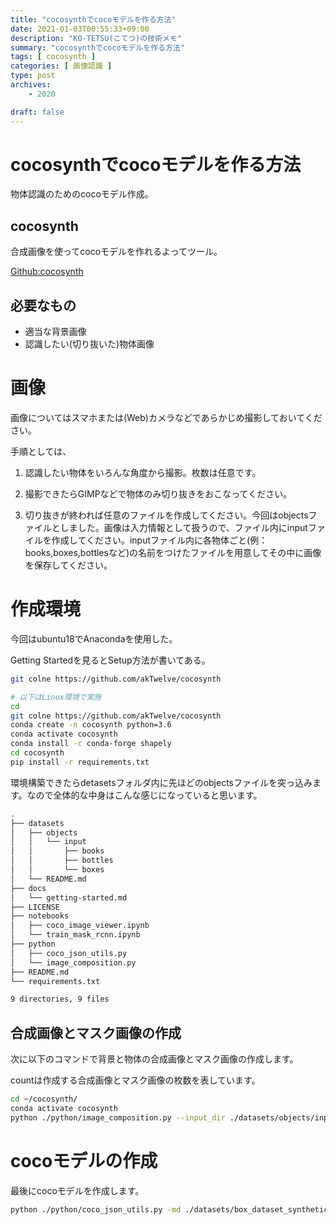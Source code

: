 ```yaml
---
title: "cocosynthでcocoモデルを作る方法"
date: 2021-01-03T00:55:33+09:00
description: "KO-TETSU(こてつ)の技術メモ"
summary: "cocosynthでcocoモデルを作る方法"
tags: [ cocosynth ]
categories: [ 画像認識 ]
type: post
archives:
    - 2020

draft: false
---
```

# cocosynthでcocoモデルを作る方法
物体認識のためのcocoモデル作成。

## cocosynth
合成画像を使ってcocoモデルを作れるよってツール。

[Github:cocosynth](https://github.com/akTwelve/cocosynth)

## 必要なもの
- 適当な背景画像
- 認識したい(切り抜いた)物体画像

# 画像
画像についてはスマホまたは(Web)カメラなどであらかじめ撮影しておいてください。

手順としては、

1. 認識したい物体をいろんな角度から撮影。枚数は任意です。

2. 撮影できたらGIMPなどで物体のみ切り抜きをおこなってください。

3. 切り抜きが終われば任意のファイルを作成してください。今回はobjectsファイルとしました。画像は入力情報として扱うので、ファイル内にinputファイルを作成してください。inputファイル内に各物体ごと(例：books,boxes,bottlesなど)の名前をつけたファイルを用意してその中に画像を保存してください。 


# 作成環境
今回はubuntu18でAnacondaを使用した。

Getting Startedを見るとSetup方法が書いてある。

``` sh
git colne https://github.com/akTwelve/cocosynth

# 以下はLinux環境で実施
cd 
git colne https://github.com/akTwelve/cocosynth
conda create -n cocosynth python=3.6
conda activate cocosynth
conda install -c conda-forge shapely
cd cocosynth
pip install -r requirements.txt
```

環境構築できたらdetasetsフォルダ内に先ほどのobjectsファイルを突っ込みます。なので全体的な中身はこんな感じになっていると思います。

``` sh
.
├── datasets
│   ├── objects
│   │   └── input
│   │       ├── books
│   │       ├── bottles
│   │       └── boxes
│   └── README.md
├── docs
│   └── getting-started.md
├── LICENSE
├── notebooks
│   ├── coco_image_viewer.ipynb
│   └── train_mask_rcnn.ipynb
├── python
│   ├── coco_json_utils.py
│   └── image_composition.py
├── README.md
└── requirements.txt

9 directories, 9 files
```

## 合成画像とマスク画像の作成
次に以下のコマンドで背景と物体の合成画像とマスク画像の作成します。

countは作成する合成画像とマスク画像の枚数を表しています。

``` sh
cd ~/cocosynth/
conda activate cocosynth
python ./python/image_composition.py --input_dir ./datasets/objects/input --output_dir ./datasets/objects/output --count 100 --width 512 --height 512
```

# cocoモデルの作成
最後にcocoモデルを作成します。
``` sh
python ./python/coco_json_utils.py -md ./datasets/box_dataset_synthetic/output/mask_definitions.json -di ./datasets/box_dataset_synthetic/output/dataset_info.json
```


